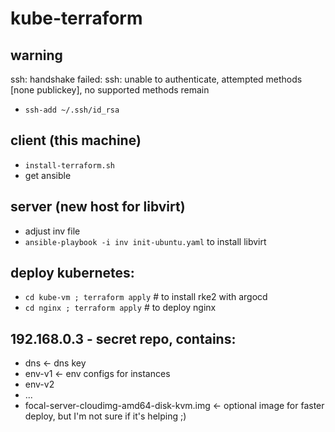 # kube-terraform

## warning
ssh: handshake failed: ssh: unable to authenticate, attempted methods [none publickey], no supported methods remain
* ```ssh-add ~/.ssh/id_rsa```


## client (this machine)
* ```install-terraform.sh```
* get ansible

## server (new host for libvirt)
* adjust inv file
* ```ansible-playbook -i inv init-ubuntu.yaml``` to install libvirt

## deploy kubernetes:
* ```cd kube-vm ; terraform apply``` # to install rke2 with argocd
* ```cd nginx ; terraform apply``` # to deploy nginx

## 192.168.0.3 - secret repo, contains:
- dns <- dns key
- env-v1 <- env configs for instances
- env-v2
- ...
- focal-server-cloudimg-amd64-disk-kvm.img <- optional image for faster deploy, but I'm not sure if it's helping ;)
